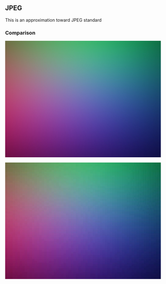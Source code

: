 ## JPEG
This is an approximation toward JPEG standard

### Comparison
![Alt text](raw.jpg?raw=true "Raw Image")

![Alt text](compressed.jpg?raw=true "Compressed Image")

